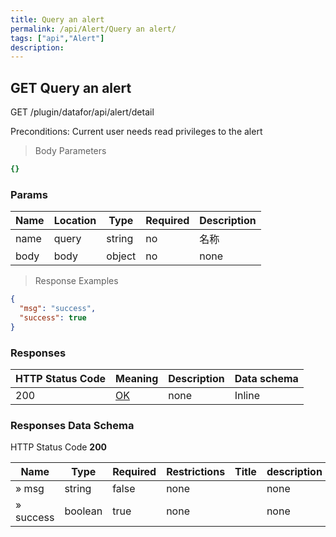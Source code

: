 ```yaml
---
title: Query an alert
permalink: /api/Alert/Query an alert/
tags: ["api","Alert"]
description: 
---
```


## GET Query an alert

GET /plugin/datafor/api/alert/detail

Preconditions: Current user needs read privileges to the alert

> Body Parameters

```yaml
{}

```

### Params

|Name|Location|Type|Required|Description|
|---|---|---|---|---|
|name|query|string| no |名称|
|body|body|object| no |none|

> Response Examples

```json
{
  "msg": "success",
  "success": true
}
```

### Responses

|HTTP Status Code |Meaning|Description|Data schema|
|---|---|---|---|
|200|[OK](https://tools.ietf.org/html/rfc7231#section-6.3.1)|none|Inline|

### Responses Data Schema

HTTP Status Code **200**

|Name|Type|Required|Restrictions|Title|description|
|---|---|---|---|---|---|
|» msg|string|false|none||none|
|» success|boolean|true|none||none|